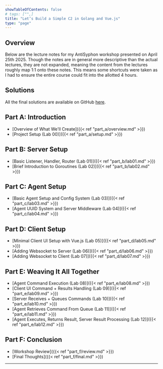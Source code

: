 ```yaml
---
showTableOfContents: false
# tags: ["",]
title: "Let’s Build a Simple C2 in Golang and Vue.js"
type: "page"
---
```


## Overview
Below are the lecture notes for my AntiSyphon workshop presented on April 25th 2025. Though the notes are in 
general more descriptive than the actual lectures, they are not expanded, meaning the content from the lectures roughly map
1:1 onto these notes. This means some shortcuts were taken as I had to ensure the entire course could fit into the 
allotted 4 hours.


## Solutions
All the final solutions are available on GitHub [here](https://www.github.com/faanross/workshop_antisyphon_25042025).

## Part A: Introduction
- [Overview of What We'll Create]({{< ref "part_a/overview.md" >}})
- [Project Setup (Lab 00)]({{< ref "part_a/setup.md" >}})

## Part B: Server Setup
- [Basic Listener, Handler, Router (Lab 01)]({{< ref "part_b/lab01.md" >}})
- [Brief Introduction to Goroutines (Lab 02)]({{< ref "part_b/lab02.md" >}})

## Part C: Agent Setup
- [Basic Agent Setup and Config System (Lab 03)]({{< ref "part_c/lab03.md" >}})
- [Agent UUID System and Server Middleware (Lab 04)]({{< ref "part_c/lab04.md" >}})

## Part D: Client Setup
- [Minimal Client UI Setup with Vue.js (Lab 05)]({{< ref "part_d/lab05.md" >}})
- [Adding Websocket to Server (Lab 06)]({{< ref "part_d/lab06.md" >}})
- [Adding Websocket to Client (Lab 07)]({{< ref "part_d/lab07.md" >}})

## Part E: Weaving It All Together
- [Agent Command Execution (Lab 08)]({{< ref "part_e/lab08.md" >}})
- [Client UI Command + Results Handling (Lab 09)]({{< ref "part_e/lab09.md" >}})
- [Server Receives + Queues Commands (Lab 10)]({{< ref "part_e/lab10.md" >}})
- [Agent Retrieves Command From Queue (Lab 11)]({{< ref "part_e/lab11.md" >}})
- [Agent Executes, Returns Result, Server Result Processing (Lab 12)]({{< ref "part_e/lab12.md" >}})

## Part F: Conclusion
- [Workshop Review]({{< ref "part_f/review.md" >}})
- [Final Thoughts]({{< ref "part_f/final.md" >}})

___

